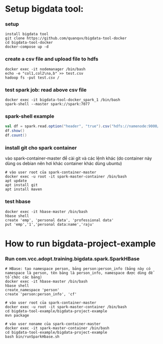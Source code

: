 
# Setup bigdata tool:

### setup
```console
install bigdata tool
git clone https://github.com/quanqvv/bigdata-tool-docker
cd bigdata-tool-docker
docker-compose up -d
```

### create a csv file and upload file to hdfs
```console
docker exec -it nodemanager /bin/bash
echo -e "col1,col2\na,b" >> test.csv
hadoop fs -put test.csv /
```

### test spark job: read above csv file
```console
docker exec -it bigdata-tool-docker_spark_1 /bin/bash
spark-shell --master spark://spark:7077
```


### spark-shell example
```scala
val df = spark.read.option("header", "true").csv("hdfs://namenode:9000/test.csv")
df.show()
df.count()
```


### install git cho spark container
vào spark-container-master để cài git và các lệnh khác (do container này dùng os debian nên hơi khác container khác dùng ubuntu) 

```console
# vào user root của spark-container-master
docker exec -u root -it spark-master-container /bin/bash  
apt update
apt install git
apt install maven
```

### test hbase
```console
docker exec -it hbase-master /bin/bash
hbase shell
create 'emp', 'personal data', 'professional data'
put 'emp','1','personal data:name','raju'
```


# How to run bigdata-project-example

### Run com.vcc.adopt.training.bigdata.spark.SparkHBase
```console
# HBase: tạo namespace person, bảng person:person_info (bảng này có namespace là person, tên bảng là person_info, namespace được dùng để tổ chức các bảng)
docker exec -it hbase-master /bin/bash
hbase shell
create_namespace 'person'
create 'person:person_info', 'cf'

# vào user root của spark-container-master
docker exec -u root -it spark-master-container /bin/bash  
cd bigdata-tool-example/bigdata-project-example
mvn package

# vào user noname của spark-container-master
docker exec -it spark-master-container /bin/bash
cd bigdata-tool-example/bigdata-project-example
bash bin/runSparkHbase.sh
```